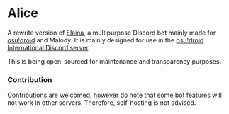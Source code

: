 # Alice

A rewrite version of [Elaina](https://github.com/NeroYuki/Elaina), a multipurpose Discord bot mainly made for [osu!droid](https://osudroid.moe/) and Malody. It is mainly designed for use in the [osu!droid International Discord server](https://discord.gg/nyD92cE).

This is being open-sourced for maintenance and transparency purposes.

### Contribution

Contributions are welcomed, however do note that some bot features will not work in other servers. Therefore, self-hosting is not advised.
